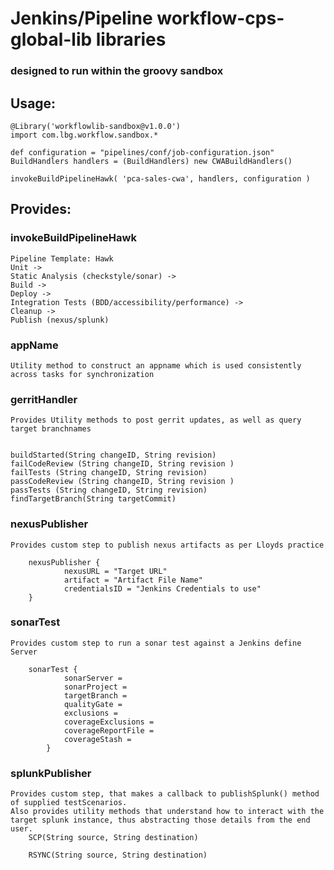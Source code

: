 # Jenkins/Pipeline workflow-cps-global-lib libraries

### designed to run within the groovy sandbox

## Usage:
```
@Library('workflowlib-sandbox@v1.0.0')
import com.lbg.workflow.sandbox.*

def configuration = "pipelines/conf/job-configuration.json"
BuildHandlers handlers = (BuildHandlers) new CWABuildHandlers()

invokeBuildPipelineHawk( 'pca-sales-cwa', handlers, configuration )

```


## Provides: 

### invokeBuildPipelineHawk
	Pipeline Template: Hawk
	Unit ->
	Static Analysis (checkstyle/sonar) ->
	Build ->
	Deploy ->
	Integration Tests (BDD/accessibility/performance) ->
	Cleanup ->
	Publish (nexus/splunk)
### appName
	Utility method to construct an appname which is used consistently across tasks for synchronization

### gerritHandler
	Provides Utility methods to post gerrit updates, as well as query target branchnames


	buildStarted(String changeID, String revision)
	failCodeReview (String changeID, String revision )
	failTests (String changeID, String revision) 
	passCodeReview (String changeID, String revision ) 
	passTests (String changeID, String revision) 
	findTargetBranch(String targetCommit)

### nexusPublisher
	Provides custom step to publish nexus artifacts as per Lloyds practice
```
	nexusPublisher {
			nexusURL = "Target URL"
			artifact = "Artifact File Name"
			credentialsID = "Jenkins Credentials to use"
	}
```
### sonarTest
	Provides custom step to run a sonar test against a Jenkins define Server
```
	sonarTest {
			sonarServer = 
			sonarProject = 
			targetBranch = 
			qualityGate = 
			exclusions = 
			coverageExclusions =
			coverageReportFile = 
			coverageStash = 
		}
```


### splunkPublisher
	Provides custom step, that makes a callback to publishSplunk() method of supplied testScenarios. 
	Also provides utility methods that understand how to interact with the target splunk instance, thus abstracting those details from the end user.
		SCP(String source, String destination) 

		RSYNC(String source, String destination) 
